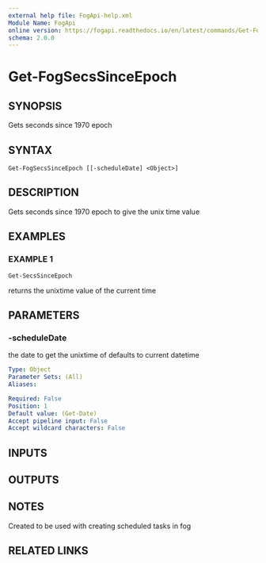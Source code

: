 ```yaml
---
external help file: FogApi-help.xml
Module Name: FogApi
online version: https://fogapi.readthedocs.io/en/latest/commands/Get-FogSecsSinceEpoch
schema: 2.0.0
---
```


# Get-FogSecsSinceEpoch

## SYNOPSIS
Gets seconds since 1970 epoch

## SYNTAX

```
Get-FogSecsSinceEpoch [[-scheduleDate] <Object>]
```

## DESCRIPTION
Gets seconds since 1970 epoch to give the unix time value

## EXAMPLES

### EXAMPLE 1
```
Get-SecsSinceEpoch
```

returns the unixtime value of the current time

## PARAMETERS

### -scheduleDate
the date to get the unixtime of defaults to current datetime

```yaml
Type: Object
Parameter Sets: (All)
Aliases:

Required: False
Position: 1
Default value: (Get-Date)
Accept pipeline input: False
Accept wildcard characters: False
```

## INPUTS

## OUTPUTS

## NOTES
Created to be used with creating scheduled tasks in fog

## RELATED LINKS
